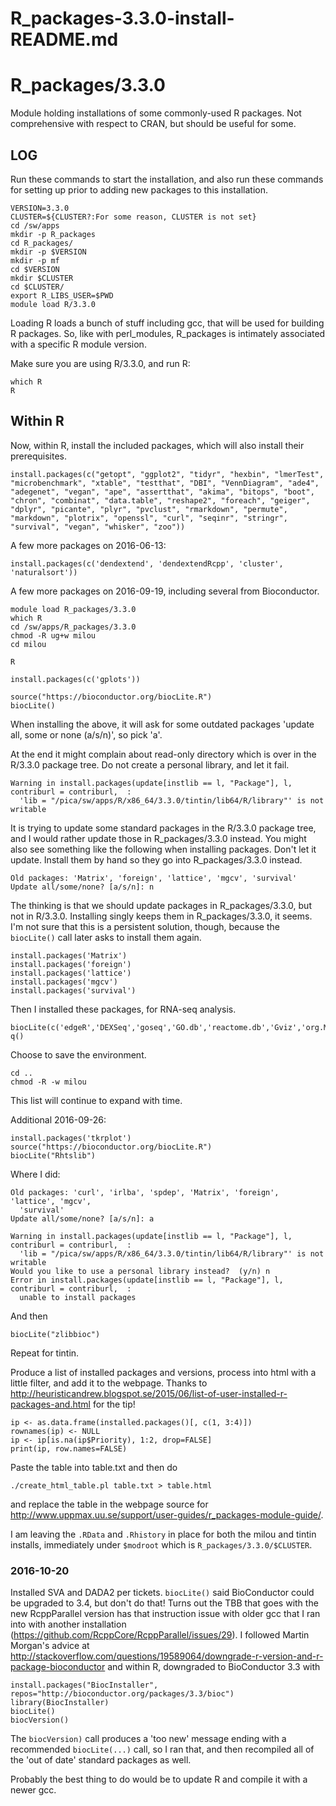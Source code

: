 # R_packages-3.3.0-install-README.md

R_packages/3.3.0
================

Module holding installations of some commonly-used R packages.  Not
comprehensive with respect to CRAN, but should be useful for some.

LOG
---

Run these commands to start the installation, and also run these commands for
setting up prior to adding new packages to this installation.

    VERSION=3.3.0
    CLUSTER=${CLUSTER?:For some reason, CLUSTER is not set}
    cd /sw/apps
    mkdir -p R_packages
    cd R_packages/
    mkdir -p $VERSION
    mkdir -p mf
    cd $VERSION
    mkdir $CLUSTER
    cd $CLUSTER/
    export R_LIBS_USER=$PWD
    module load R/3.3.0

Loading R loads a bunch of stuff including gcc, that will be used for building
R packages.  So, like with perl_modules, R_packages is intimately associated
with a specific R module version.

Make sure you are using R/3.3.0, and run R:

    which R
    R

Within R
--------

Now, within R, install the included packages, which will also install their prerequisites.

    install.packages(c("getopt", "ggplot2", "tidyr", "hexbin", "lmerTest", "microbenchmark", "xtable", "testthat", "DBI", "VennDiagram", "ade4", "adegenet", "vegan", "ape", "assertthat", "akima", "bitops", "boot", "chron", "combinat", "data.table", "reshape2", "foreach", "geiger", "dplyr", "picante", "plyr", "pvclust", "rmarkdown", "permute", "markdown", "plotrix", "openssl", "curl", "seqinr", "stringr", "survival", "vegan", "whisker", "zoo"))

A few more packages on 2016-06-13:

    install.packages(c('dendextend', 'dendextendRcpp', 'cluster', 'naturalsort'))

A few more packages on 2016-09-19, including several from Bioconductor.

    module load R_packages/3.3.0
    which R
    cd /sw/apps/R_packages/3.3.0
    chmod -R ug+w milou
    cd milou

    R

    install.packages(c('gplots'))

    source("https://bioconductor.org/biocLite.R")
    biocLite()

When installing the above, it will ask for some outdated packages 'update all,
some or none (a/s/n)', so pick 'a'.

At the end it might complain about read-only directory which is over in the
R/3.3.0 package tree.  Do not create a personal library, and let it fail.

    Warning in install.packages(update[instlib == l, "Package"], l, contriburl = contriburl,  :
      'lib = "/pica/sw/apps/R/x86_64/3.3.0/tintin/lib64/R/library"' is not writable

It is trying to update some standard packages in the R/3.3.0 package tree, and
I would rather update those in R_packages/3.3.0 instead. You might also see
something like the following when installing packages.  Don't let it update.
Install them by hand so they go into R_packages/3.3.0 instead.

    Old packages: 'Matrix', 'foreign', 'lattice', 'mgcv', 'survival'
    Update all/some/none? [a/s/n]: n

The thinking is that we should update packages in R_packages/3.3.0, but not in
R/3.3.0.  Installing singly keeps them in R_packages/3.3.0, it seems.  I'm not
sure that this is a persistent solution, though, because the `biocLite()` call
later asks to install them again.

    install.packages('Matrix')
    install.packages('foreign')
    install.packages('lattice')
    install.packages('mgcv')
    install.packages('survival')

Then I installed these packages, for RNA-seq analysis.

    biocLite(c('edgeR','DEXSeq','goseq','GO.db','reactome.db','Gviz','org.Mm.eg.db'))
    q()

Choose to save the environment.

    cd ..
    chmod -R -w milou


This list will continue to expand with time.

Additional 2016-09-26:

    install.packages('tkrplot')
    source("https://bioconductor.org/biocLite.R")
    biocLite("Rhtslib")

Where I did:

    Old packages: 'curl', 'irlba', 'spdep', 'Matrix', 'foreign', 'lattice', 'mgcv',
      'survival'
    Update all/some/none? [a/s/n]: a

    Warning in install.packages(update[instlib == l, "Package"], l, contriburl = contriburl,  :
      'lib = "/pica/sw/apps/R/x86_64/3.3.0/tintin/lib64/R/library"' is not writable
    Would you like to use a personal library instead?  (y/n) n
    Error in install.packages(update[instlib == l, "Package"], l, contriburl = contriburl,  :
      unable to install packages

And then

    biocLite("zlibbioc")

Repeat for tintin.

Produce a list of installed packages and versions, process into html with a
little filter, and add it to the webpage.  Thanks to
http://heuristicandrew.blogspot.se/2015/06/list-of-user-installed-r-packages-and.html
for the tip!

    ip <- as.data.frame(installed.packages()[, c(1, 3:4)])
    rownames(ip) <- NULL
    ip <- ip[is.na(ip$Priority), 1:2, drop=FALSE]
    print(ip, row.names=FALSE)

Paste the table into table.txt and then do

    ./create_html_table.pl table.txt > table.html

and replace the table in the webpage source for
<http://www.uppmax.uu.se/support/user-guides/r_packages-module-guide/>.

I am leaving the `.RData` and `.Rhistory` in place for both the milou and
tintin installs, immediately under `$modroot` which is
`R_packages/3.3.0/$CLUSTER`.


### 2016-10-20

Installed SVA and DADA2 per tickets.  `biocLite()` said BioConductor could be
upgraded to 3.4, but don't do that!  Turns out the TBB that goes with the new
RcppParallel version has that instruction issue with older gcc that I ran into
with another installation
(<https://github.com/RcppCore/RcppParallel/issues/29>).  I followed Martin
Morgan's advice at
<http://stackoverflow.com/questions/19589064/downgrade-r-version-and-r-package-bioconductor>
and within R, downgraded to BioConductor 3.3 with

    install.packages("BiocInstaller", repos="http://bioconductor.org/packages/3.3/bioc")
    library(BiocInstaller)
    biocLite()
    biocVersion()

The `biocVersion)` call produces a 'too new' message ending with a recommended
`biocLite(...)` call, so I ran that, and then recompiled all of the 'out of
date' standard packages as well.

Probably the best thing to do would be to update R and compile it with a newer
gcc.

